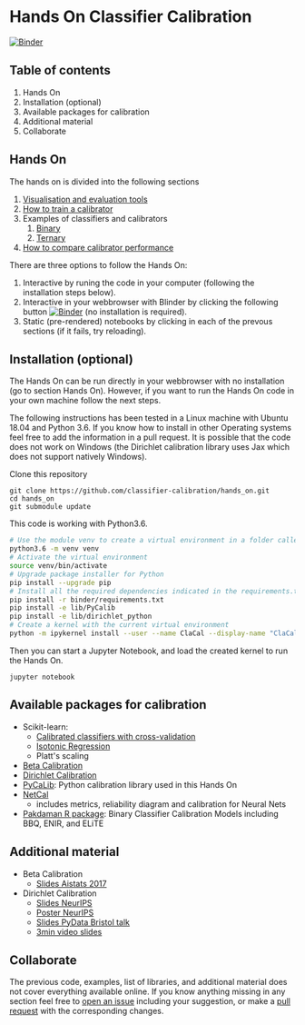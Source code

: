 # Hands On Classifier Calibration

[![Binder](https://mybinder.org/badge_logo.svg)](https://mybinder.org/v2/gh/classifier-calibration/hands_on/master)

## Table of contents

1. Hands On
2. Installation (optional)
3. Available packages for calibration
4. Additional material
5. Collaborate

## Hands On

The hands on is divided into the following sections

1. [Visualisation and evaluation tools](https://github.com/classifier-calibration/hands_on/blob/master/notebooks/1_visualisation_tools.ipynb)
2. [How to train a calibrator](https://github.com/classifier-calibration/hands_on/blob/master/notebooks/2_training_a_calibrator.ipynb)
3. Examples of classifiers and calibrators
    1. [Binary](https://github.com/classifier-calibration/hands_on/blob/master/notebooks/3_binary_examples.ipynb)
    2. [Ternary](https://github.com/classifier-calibration/hands_on/blob/master/notebooks/3_ternary_examples.ipynb)
4. [How to compare calibrator performance](https://github.com/classifier-calibration/hands_on/blob/master/notebooks/4_pipeline_train_evaluate.ipynb)
        
There are three options to follow the Hands On:

1. Interactive by runing the code in your computer (following the installation steps below).
2. Interactive in your webbrowser with Blinder by clicking the following button [![Binder](https://mybinder.org/badge_logo.svg)](https://mybinder.org/v2/gh/classifier-calibration/hands_on/master) (no installation is required).
3. Static (pre-rendered) notebooks by clicking in each of the prevous sections (if it fails, try reloading).

## Installation (optional)

The Hands On can be run directly in your webbrowser with no installation (go to section Hands On). However, if you want to run the Hands On code in your own machine follow the next steps.

The following instructions has been tested in a Linux machine with Ubuntu 18.04 and Python 3.6. If you know how to install in other Operating systems feel free to add the information in a pull request. It is possible that the code does not work on Windows (the Dirichlet calibration library uses Jax which does not support natively Windows).

Clone this repository

```
git clone https://github.com/classifier-calibration/hands_on.git
cd hands_on
git submodule update
```

This code is working with Python3.6. 

```bash
# Use the module venv to create a virtual environment in a folder called venv
python3.6 -m venv venv
# Activate the virtual environment
source venv/bin/activate
# Upgrade package installer for Python
pip install --upgrade pip
# Install all the required dependencies indicated in the requirements.txt file
pip install -r binder/requirements.txt
pip install -e lib/PyCalib
pip install -e lib/dirichlet_python
# Create a kernel with the current virtual environment
python -m ipykernel install --user --name ClaCal --display-name "ClaCal handson"
```

Then you can start a Jupyter Notebook, and load the created kernel to run the
Hands On.

```
jupyter notebook
```

## Available packages for calibration

- Scikit-learn:
    - [Calibrated classifiers with cross-validation](https://scikit-learn.org/stable/modules/generated/sklearn.calibration.CalibratedClassifierCV.html)
    - [Isotonic Regression](https://scikit-learn.org/stable/modules/generated/sklearn.isotonic.IsotonicRegression.html#sklearn.isotonic.IsotonicRegression)
    - Platt's scaling
- [Beta Calibration](https://pypi.org/project/betacal/)
- [Dirichlet Calibration](https://pypi.org/project/dirichletcal/)
- [PyCaLib](https://github.com/perellonieto/PyCalib): Python calibration library used in this Hands On
- [NetCal](https://pypi.org/project/netcal/)
    - includes metrics, reliability diagram and calibration for Neural Nets
- [Pakdaman R package](https://github.com/pakdaman/calibration): Binary Classifier Calibration Models including BBQ, ENIR, and ELiTE


## Additional material

- Beta Calibration
    - [Slides Aistats 2017](https://github.com/betacal/aistats2017/blob/master/aistats2017_beta_calibration_slides.pdf)
- Dirichlet Calibration
    - [Slides NeurIPS](https://dirichletcal.github.io/documents/neurips2019/slides.pdf)
    - [Poster NeurIPS](https://dirichletcal.github.io/documents/neurips2019/poster.pdf)
    - [Slides PyData Bristol talk](https://docs.google.com/presentation/d/1RMzzNyQUz6BLQYCqD6RZT3ju__5fG4MbgNNmDkmRYDQ/edit#slide=id.g6b70f9ecd5_0_17)
    - [3min video slides](https://docs.google.com/presentation/d/1iQ-4hScB4WuonkSpKsXpRSvzTGLgT2LwFYvAeXHmI_o/edit#slide=id.g65639b587c_0_113)

## Collaborate

The previous code, examples, list of libraries, and additional material does not cover everything available online. If you know anything missing in any section feel free to [open an issue](https://github.com/classifier-calibration/hands_on/issues?q=is%3Aissue+is%3Aopen+sort%3Aupdated-desc) including your suggestion, or make a [pull request](https://github.com/classifier-calibration/hands_on/pulls?q=is%3Apr+is%3Aopen+sort%3Aupdated-desc) with the corresponding changes.
